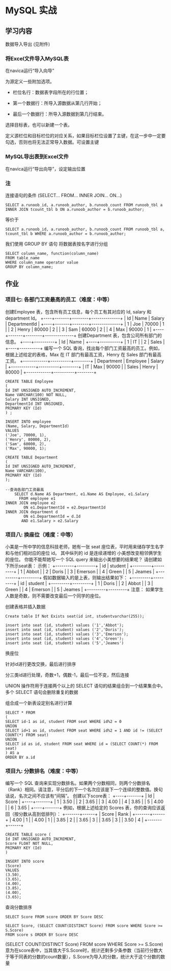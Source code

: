 # MySQL 实战

## 学习内容

数据导入导出 (见附件)

### 将Excel文件导入MySQL表

在navica运行“导入向导”

为源定义一些附加选项。

* 栏位名行：数据表字段所在的行位置；

* 第一个数据行：所导入源数据从第几行开始；

* 最后一个数据行：所导入源数据到第几行结束。

选择目标表，也可以新建一个表。

定义源栏位和目标栏位的对应关系，如果目标栏位设置了主键，在这一步中一定要勾选，否则也将无法正常导入数据。可设置主键

### MySQL导出表到Excel文件

在navica运行“导出向导”，设定输出位置

### 注

连接语句的条件 (SELECT... FROM... INNER JOIN... ON...)

```mysql
SELECT a.runoob_id, a.runoob_author, b.runoob_count FROM runoob_tbl a INNER JOIN tcount_tbl b ON a.runoob_author = b.runoob_author;
```

等价于

```mysql
SELECT a.runoob_id, a.runoob_author, b.runoob_count FROM runoob_tbl a, tcount_tbl b WHERE a.runoob_author = b.runoob_author;
```

我们使用 GROUP BY 语句 将数据表按名字进行分组

```mysql
SELECT column_name, function(column_name)
FROM table_name
WHERE column_name operator value
GROUP BY column_name;
```



## 作业

### 项目七: 各部门工资最高的员工（难度：中等）
创建Employee 表，包含所有员工信息，每个员工有其对应的 Id, salary 和 department Id。
+----+-------+--------+--------------+
| Id | Name  | Salary | DepartmentId |
+----+-------+--------+--------------+
| 1  | Joe   | 70000  | 1            |
| 2  | Henry | 80000  | 2            |
| 3  | Sam   | 60000  | 2            |
| 4  | Max   | 90000  | 1            |
+----+-------+--------+--------------+
创建Department 表，包含公司所有部门的信息。
+----+----------+
| Id | Name     |
+----+----------+
| 1  | IT       |
| 2  | Sales    |
+----+----------+
编写一个 SQL 查询，找出每个部门工资最高的员工。例如，根据上述给定的表格，Max 在 IT 部门有最高工资，Henry 在 Sales 部门有最高工资。
+------------+----------+--------+
| Department | Employee | Salary |
+------------+----------+--------+
| IT         | Max      | 90000  |
| Sales      | Henry    | 80000  |
+------------+----------+--------+

```mysql
CREATE TABLE Employee
(
Id INT UNSIGNED AUTO_INCREMENT, 
Name VARCHAR(100) NOT NULL,
Salary INT UNSIGNED,
DepartmentId INT UNSIGNED,
PRIMARY KEY (Id)
) ;

INSERT INTO employee
(Name, Salary, DepartmentId)
VALUES
('Joe', 70000, 1),
('Henry', 80000, 2),
('Sam', 60000, 2),
('Max', 90000, 1);

CREATE TABLE Department
(
Id INT UNSIGNED AUTO_INCREMENT, 
Name VARCHAR(100),
PRIMARY KEY (Id)
);

--查询各部门工资最高
    SELECT d.Name AS Department, e1.Name AS Employee, e1.Salary
      FROM employee e1 
INNER JOIN employee e2
        ON e1.DepartmentId = e2.DepartmentId
INNER JOIN department d
        ON e1.DepartmentId = d.Id
       AND e1.Salary > e2.Salary
```

### 项目八: 换座位（难度：中等）

小美是一所中学的信息科技老师，她有一张 seat 座位表，平时用来储存学生名字和与他们相对应的座位 id。
其中纵列的 id 是连续递增的
小美想改变相邻俩学生的座位。
你能不能帮她写一个 SQL query 来输出小美想要的结果呢？
请创建如下所示seat表：
示例：
+---------+---------+
|    id   | student |
+---------+---------+
|    1    | Abbot   |
|    2    | Doris   |
|    3    | Emerson |
|    4    | Green   |
|    5    | Jeames  |
+---------+---------+
假如数据输入的是上表，则输出结果如下：
+---------+---------+
|    id   | student |
+---------+---------+
|    1    | Doris   |
|    2    | Abbot   |
|    3    | Green   |
|    4    | Emerson |
|    5    | Jeames  |
+---------+---------+
注意：
如果学生人数是奇数，则不需要改变最后一个同学的座位。

创建表格并插入数据

```mysql
Create table If Not Exists seat(id int, studentvarchar(255));

insert into seat (id, student) values ('1','Abbot');
insert into seat (id, student) values ('2','Doris');
insert into seat (id, student) values ('3','Emerson');
insert into seat (id, student) values ('4','Green');
insert into seat (id, student) values ('5','Jeames')

```

换座位

针对id进行更改交换，最后进行排序

分三类id进行处理，奇数+1，偶数-1，最后一位不变，然后连接

UNION 操作符用于连接两个以上的 SELECT 语句的结果组合到一个结果集合中。多个 SELECT 语句会删除重复的数据

组合成一个新表设定别名进行计算

```mysql
SELECT * FROM 
(
SELECT id-1 as id, student FROM seat WHERE id%2 = 0
UNION
SELECT id+1 as id, student FROM seat WHERE id%2 = 1 AND id != (SELECT COUNT(*) FROM seat)
UNION 
SELECT id as id, student FROM seat WHERE id = (SELECT COUNT(*) FROM seat)
) AS a
ORDER BY a.id
```

### 项目九:  分数排名（难度：中等）
编写一个 SQL 查询来实现分数排名。如果两个分数相同，则两个分数排名（Rank）相同。请注意，平分后的下一个名次应该是下一个连续的整数值。换句话说，名次之间不应该有“间隔”。
创建以下score表：
+----+-------+
| Id | Score |
+----+-------+
| 1  | 3.50  |
| 2  | 3.65  |
| 3  | 4.00  |
| 4  | 3.85  |
| 5  | 4.00  |
| 6  | 3.65  |
+----+-------+
例如，根据上述给定的 Scores 表，你的查询应该返回（按分数从高到低排列）：
+-------+------+
| Score | Rank |
+-------+------+
| 4.00  | 1    |
| 4.00  | 1    |
| 3.85  | 2    |
| 3.65  | 3    |
| 3.65  | 3    |
| 3.50  | 4    |
+-------+------+

```mysql
CREATE TABLE score (
Id INT UNSIGNED AUTO_INCREMENT,
Score FLOAT NOT NULL,
PRIMARY KEY (Id)
)

INSERT INTO score
(Score)
VALUES
(3.50),
(3.65),
(4.00),
(3.85),
(4.00),
(3.65);
```

查询分数排序

```mysql
SELECT Score FROM score ORDER BY Score DESC
```

```mysql
SELECT Score, (SELECT COUNT(DISTINCT Score) FROM score WHERE Score >= S.Score)  
FROM score s ORDER BY Score DESC
```

 (SELECT COUNT(DISTINCT Score) FROM score WHERE Score >= S.Score) 意为在score表中，当其值大于S.Score时，统计还剩多少条参数（当前行分数大于等于同表的分数的count数量），S.Score为导入的分数，统计大于这个分数的数量